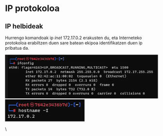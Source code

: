 # IP protokoloa

## IP helbideak

Hurrengo komandoak ip *inet* 172.17.0.2 erakusten du, eta Interneteko protokoloa erabiltzen duen sare batean ekipoa identifikatzen duen ip pribatua da.

![Alt text](<irudiak/Pasted image 20231211221636.png>)
![Alt text](<irudiak/Pasted image 20231211222029.png>)

\